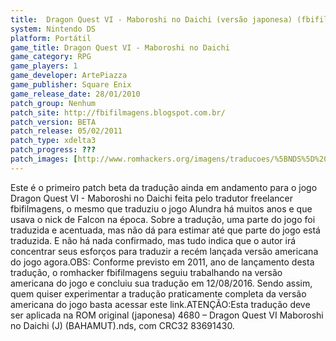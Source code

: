 ```yaml
---
title:  Dragon Quest VI - Maboroshi no Daichi (versão japonesa) (fbifilmagens)
system: Nintendo DS
platform: Portátil
game_title: Dragon Quest VI - Maboroshi no Daichi
game_category: RPG
game_players: 1
game_developer: ArtePiazza
game_publisher: Square Enix
game_release_date: 28/01/2010
patch_group: Nenhum
patch_site: http://fbifilmagens.blogspot.com.br/
patch_version: BETA
patch_release: 05/02/2011
patch_type: xdelta3
patch_progress: ???
patch_images: [http://www.romhackers.org/imagens/traducoes/%5BNDS%5D%20Dragon%20Quest%20VI%20-%20fbifilmagens%20-%201.png,http://www.romhackers.org/imagens/traducoes/%5BNDS%5D%20Dragon%20Quest%20VI%20-%20fbifilmagens%20-%202.jpg,http://www.romhackers.org/imagens/traducoes/%5BNDS%5D%20Dragon%20Quest%20VI%20-%20fbifilmagens%20-%203.jpg]
---
```

Este é o primeiro patch beta da tradução ainda em andamento para o jogo Dragon Quest VI - Maboroshi no Daichi feita pelo tradutor freelancer fbifilmagens, o mesmo que traduziu o jogo Alundra há muitos anos e que usava o nick de Falcon na época. Sobre a tradução, uma parte do jogo foi traduzida e acentuada, mas não dá para estimar até que parte do jogo está traduzida. E não há nada confirmado, mas tudo indica que o autor irá concentrar seus esforços para traduzir a recém lançada versão americana do jogo agora.OBS: Conforme previsto em 2011, ano de lançamento desta tradução, o romhacker fbifilmagens seguiu trabalhando na versão americana do jogo e concluiu sua tradução em 12/08/2016. Sendo assim, quem quiser experimentar a tradução praticamente completa da versão americana do jogo basta acessar este link.ATENÇÃO:Esta tradução deve ser aplicada na ROM original (japonesa) 4680 – Dragon Quest VI Maboroshi no Daichi (J) (BAHAMUT).nds, com CRC32 83691430.